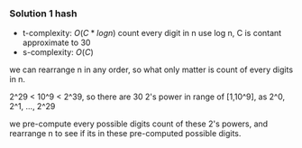 ### Solution 1 hash

- t-complexity: $O(C * log n)$
    count every digit in n use log n, C is contant approximate to 30
- s-complexity: $O(C)$

we can rearrange n in any order, so what only matter is count of every digits in n.

2^29 < 10^9 < 2^39, so there are 30 2's power in range of [1,10^9], as 2^0, 2^1, ..., 2^29

we pre-compute every possible digits count of these 2's powers, and rearrange n to see if its in these pre-computed possible digits.

